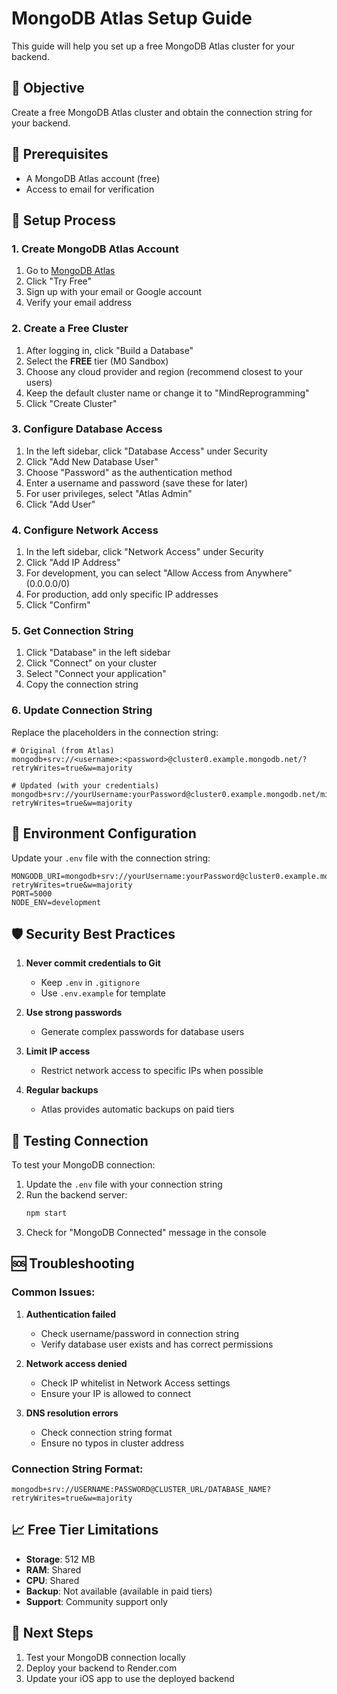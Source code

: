 # MongoDB Atlas Setup Guide

This guide will help you set up a free MongoDB Atlas cluster for your backend.

## 🎯 Objective
Create a free MongoDB Atlas cluster and obtain the connection string for your backend.

## 📝 Prerequisites
- A MongoDB Atlas account (free)
- Access to email for verification

## 🚀 Setup Process

### 1. Create MongoDB Atlas Account
1. Go to [MongoDB Atlas](https://www.mongodb.com/atlas)
2. Click "Try Free"
3. Sign up with your email or Google account
4. Verify your email address

### 2. Create a Free Cluster
1. After logging in, click "Build a Database"
2. Select the **FREE** tier (M0 Sandbox)
3. Choose any cloud provider and region (recommend closest to your users)
4. Keep the default cluster name or change it to "MindReprogramming"
5. Click "Create Cluster"

### 3. Configure Database Access
1. In the left sidebar, click "Database Access" under Security
2. Click "Add New Database User"
3. Choose "Password" as the authentication method
4. Enter a username and password (save these for later)
5. For user privileges, select "Atlas Admin"
6. Click "Add User"

### 4. Configure Network Access
1. In the left sidebar, click "Network Access" under Security
2. Click "Add IP Address"
3. For development, you can select "Allow Access from Anywhere" (0.0.0.0/0)
4. For production, add only specific IP addresses
5. Click "Confirm"

### 5. Get Connection String
1. Click "Database" in the left sidebar
2. Click "Connect" on your cluster
3. Select "Connect your application"
4. Copy the connection string

### 6. Update Connection String
Replace the placeholders in the connection string:
```
# Original (from Atlas)
mongodb+srv://<username>:<password>@cluster0.example.mongodb.net/?retryWrites=true&w=majority

# Updated (with your credentials)
mongodb+srv://yourUsername:yourPassword@cluster0.example.mongodb.net/mindreprogramming?retryWrites=true&w=majority
```

## 🔧 Environment Configuration

Update your `.env` file with the connection string:
```env
MONGODB_URI=mongodb+srv://yourUsername:yourPassword@cluster0.example.mongodb.net/mindreprogramming?retryWrites=true&w=majority
PORT=5000
NODE_ENV=development
```

## 🛡️ Security Best Practices

1. **Never commit credentials to Git**
   - Keep `.env` in `.gitignore`
   - Use `.env.example` for template

2. **Use strong passwords**
   - Generate complex passwords for database users

3. **Limit IP access**
   - Restrict network access to specific IPs when possible

4. **Regular backups**
   - Atlas provides automatic backups on paid tiers

## 🧪 Testing Connection

To test your MongoDB connection:
1. Update the `.env` file with your connection string
2. Run the backend server:
   ```bash
   npm start
   ```
3. Check for "MongoDB Connected" message in the console

## 🆘 Troubleshooting

### Common Issues:
1. **Authentication failed**
   - Check username/password in connection string
   - Verify database user exists and has correct permissions

2. **Network access denied**
   - Check IP whitelist in Network Access settings
   - Ensure your IP is allowed to connect

3. **DNS resolution errors**
   - Check connection string format
   - Ensure no typos in cluster address

### Connection String Format:
```
mongodb+srv://USERNAME:PASSWORD@CLUSTER_URL/DATABASE_NAME?retryWrites=true&w=majority
```

## 📈 Free Tier Limitations

- **Storage**: 512 MB
- **RAM**: Shared
- **CPU**: Shared
- **Backup**: Not available (available in paid tiers)
- **Support**: Community support only

## 🎉 Next Steps

1. Test your MongoDB connection locally
2. Deploy your backend to Render.com
3. Update your iOS app to use the deployed backend